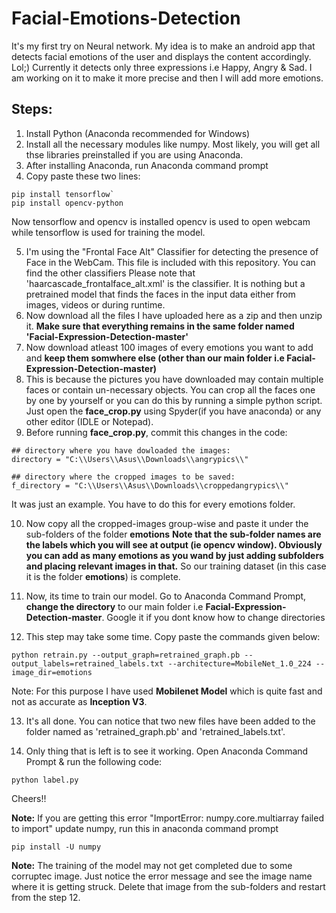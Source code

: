 # Facial-Emotions-Detection
It's my first try on Neural network. My idea is to make an android app that detects facial emotions of the user and displays the content accordingly. Lol;)
Currently it detects only three expressions i.e Happy, Angry & Sad. I am working on it to make it more precise and then I will add more emotions.

## Steps:
1. Install Python (Anaconda recommended for Windows)
2. Install all the necessary modules like numpy. Most likely, you will get all thse libraries preinstalled if you are using Anaconda.
3. After installing Anaconda, run Anaconda command prompt
4. Copy paste these two lines:

```
pip install tensorflow`
pip install opencv-python
```
Now tensorflow and opencv is installed
opencv is used to open webcam while tensorflow is used for training the model.

5. I'm using the "Frontal Face Alt" Classifier for detecting the presence of Face in the WebCam. This file is included with this repository. You can find the other classifiers
Please note that 'haarcascade_frontalface_alt.xml' is the classifier. It is nothing but a pretrained model that finds the faces in the input data either from images, videos or during runtime.
6. Now download all the files I have uploaded here as a zip and then unzip it. **Make sure that everything remains in the same folder named 'Facial-Expression-Detection-master'**
7. Now download atleast 100 images of every emotions you want to add and **keep them somwhere else (other than our main folder i.e Facial-Expression-Detection-master)**
8. This is because the pictures you have downloaded may contain multiple faces or contain un-necessary objects. You can crop all the faces one by one by yourself or you can do this by running a simple python script. Just open the **face_crop.py** using Spyder(if you have anaconda) or any other editor (IDLE or Notepad).
9. Before running **face_crop.py**, commit this changes in the code:
```
## directory where you have dowloaded the images:
directory = "C:\\Users\\Asus\\Downloads\\angrypics\\"

## directory where the cropped images to be saved:
f_directory = "C:\\Users\\Asus\\Downloads\\croppedangrypics\\"
```
It was just an example. You have to do this for every emotions folder. 

10. Now copy all the cropped-images group-wise and paste it under the sub-folders of the folder **emotions**
 **Note that the sub-folder names are the labels which you will see at output (ie opencv window). Obviously you can add as many emotions as you wand by just adding subfolders and placing relevant images in that.**
 So our training dataset (in this case it is the folder **emotions**) is complete.
 
 11. Now, its time to train our model. 
 Go to Anaconda Command Prompt, **change the directory** to our main folder i.e **Facial-Expression-Detection-master**. Google it if you dont know how to change directories
 
 12. This step may take some time. Copy paste the commands given below:
 ```
 python retrain.py --output_graph=retrained_graph.pb --output_labels=retrained_labels.txt --architecture=MobileNet_1.0_224 --image_dir=emotions
 ```
 Note: For this purpose I have used **Mobilenet Model** which is quite fast and not as accurate as **Inception V3**.
 
 13. It's all done. You can notice that two new files have been added to the folder named as 'retrained_graph.pb' and 'retrained_labels.txt'.
 
14. Only thing that is left is to see it working. Open Anaconda Command Prompt & run the following code:
```
python label.py
```
Cheers!!






**Note:** If you are getting this error "ImportError: numpy.core.multiarray failed to import"  update numpy, run this in anaconda command prompt
```
pip install -U numpy
```
 **Note:** The training of the model may not get completed due to some corruptec image. Just notice the error message and see the image name where it is getting struck. Delete that image from the sub-folders and restart from the step 12.
